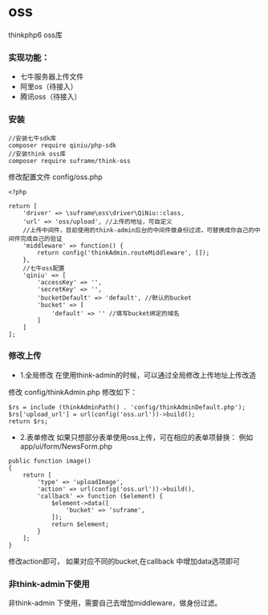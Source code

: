 # oss
thinkphp6 oss库

### 实现功能：
- 七牛服务器上传文件
- 阿里os（待接入）
- 腾讯oss（待接入）
### 安装
```
//安装七牛sdk库
composer require qiniu/php-sdk
//安装think oss库
composer require suframe/think-oss
```

修改配置文件 config/oss.php
```
<?php

return [
    'driver' => \suframe\oss\driver\QiNiu::class,
    'url' => 'oss/upload', //上传的地址，可自定义
    //上传中间件，目前使用的think-admin后台的中间件做身份过滤，可替换成你自己的中间件完成自己的验证
    'middleware' => function() {
        return config('thinkAdmin.routeMiddleware', []);
    },
    //七牛oss配置
    'qiniu' => [
        'accessKey' => '',
        'secretKey' => '',
        'bucketDefault' => 'default', //默认的bucket
        'bucket' => [
            'default' => '' //填写bucket绑定的域名
        ]
    ]
];
```

### 修改上传
- 1.全局修改
在使用think-admin的时候，可以通过全局修改上传地址上传改造

修改 config/thinkAdmin.php
修改如下：
```
$rs = include (thinkAdminPath() . 'config/thinkAdminDefault.php');
$rs['upload_url'] = url(config('oss.url'))->build();
return $rs;
```

- 2.表单修改 
如果只想部分表单使用oss上传，可在相应的表单项替换：
例如 app/ui/form/NewsForm.php
```
public function image()
{
    return [
        'type' => 'uploadImage',
        'action' => url(config('oss.url'))->build(),
        'callback' => function ($element) {
            $element->data([
                'bucket' => 'suframe',
            ]);
            return $element;
        }
    ];
}
```
修改action即可， 如果对应不同的bucket,在callback 中增加data选项即可

### 非think-admin下使用

非think-admin 下使用，需要自己去增加middleware，做身份过滤。
